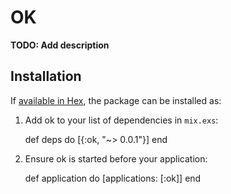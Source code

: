 # OK

**TODO: Add description**

## Installation

If [available in Hex](https://hex.pm/docs/publish), the package can be installed as:

  1. Add ok to your list of dependencies in `mix.exs`:

        def deps do
          [{:ok, "~> 0.0.1"}]
        end

  2. Ensure ok is started before your application:

        def application do
          [applications: [:ok]]
        end
